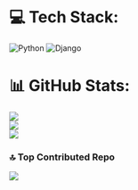 # 💻 Tech Stack:
![Python](https://img.shields.io/badge/python-3670A0?style=for-the-badge&logo=python&logoColor=ffdd54) ![Django](https://img.shields.io/badge/django-%23092E20.svg?style=for-the-badge&logo=django&logoColor=white)
# 📊 GitHub Stats:
![](https://github-readme-stats.vercel.app/api?username=ErfanShafiei47&theme=nord&hide_border=false&include_all_commits=false&count_private=false)<br/>
![](https://github-readme-streak-stats.herokuapp.com/?user=ErfanShafiei47&theme=nord&hide_border=false)<br/>
![](https://github-readme-stats.vercel.app/api/top-langs/?username=ErfanShafiei47&theme=nord&hide_border=false&include_all_commits=false&count_private=false&layout=compact)

### 🔝 Top Contributed Repo
![](https://github-contributor-stats.vercel.app/api?username=ErfanShafiei47&limit=5&theme=dark&combine_all_yearly_contributions=true)

